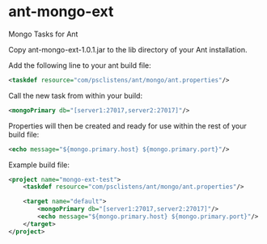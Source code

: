 # ant-mongo-ext
Mongo Tasks for Ant

Copy ant-mongo-ext-1.0.1.jar to the lib directory of your Ant installation. 

Add the following line to your ant build file:
```xml
<taskdef resource="com/psclistens/ant/mongo/ant.properties"/>
```

Call the new task from within your build:
```xml
<mongoPrimary db="[server1:27017,server2:27017]"/>
```

Properties will then be created and ready for use within the rest of your build file:
```xml
<echo message="${mongo.primary.host} ${mongo.primary.port}"/>
```

Example build file:
```xml
<project name="mongo-ext-test">
    <taskdef resource="com/psclistens/ant/mongo/ant.properties"/>

    <target name="default">
        <mongoPrimary db="[server1:27017,server2:27017]"/>
        <echo message="${mongo.primary.host} ${mongo.primary.port}"/>
    </target>
</project>

```
